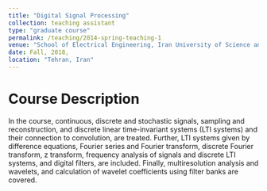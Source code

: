 ```yaml
---
title: "Digital Signal Processing"
collection: teaching assistant
type: "graduate course"
permalink: /teaching/2014-spring-teaching-1
venue: "School of Electrical Engineering, Iran University of Science and Technology"
date: Fall, 2018,
location: "Tehran, Iran"
---
```


Course Description
======

In the course, continuous, discrete and stochastic signals, sampling and reconstruction, and discrete linear time-invariant systems (LTI systems) and their connection 
to convolution, are treated. Further, LTI systems given by difference equations, Fourier series and Fourier transform, discrete Fourier transform, z transform, 
frequency analysis of signals and discrete LTI systems, and digital filters, are included. Finally, multiresolution analysis and wavelets, and calculation of wavelet
coefficients using filter banks are covered.
